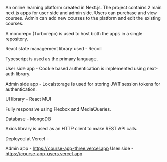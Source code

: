 An online learning platform created in Next.js. The project contains 2 main next.js apps for user side and admin side.
Users can purchase and view courses. Admin can add new courses to the platform and edit the existing courses.

A monorepo (Turborepo) is used to host both the apps in a single repository.

React state management library used - Recoil

Typescript is used as the primary language.

User side app - Cookie based authentication is implemented using next-auth library.

Admin side app - Localstorage is used for storing JWT session tokens for authentication.

UI library - React MUI 

Fully responsive using Flexbox and MediaQueries.

Database - MongoDB

Axios library is used as an HTTP client to make REST API calls.


Deployed at Vercel -

Admin app - https://course-app-three.vercel.app 
User side - https://course-app-users.vercel.app